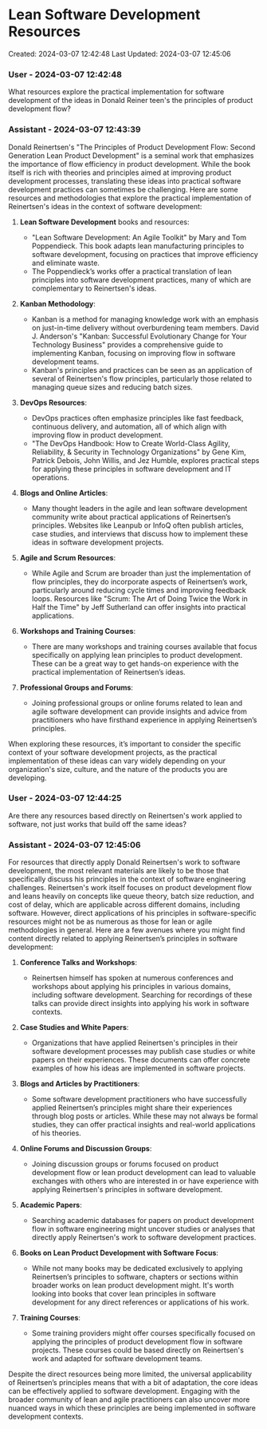 # Lean Software Development Resources

Created: 2024-03-07 12:42:48
Last Updated: 2024-03-07 12:45:06

### User - 2024-03-07 12:42:48

What resources explore the practical implementation for software development of the ideas in Donald Reiner teen's the principles of product development flow?

### Assistant - 2024-03-07 12:43:39

Donald Reinertsen's "The Principles of Product Development Flow: Second Generation Lean Product Development" is a seminal work that emphasizes the importance of flow efficiency in product development. While the book itself is rich with theories and principles aimed at improving product development processes, translating these ideas into practical software development practices can sometimes be challenging. Here are some resources and methodologies that explore the practical implementation of Reinertsen's ideas in the context of software development:

1. **Lean Software Development** books and resources:
   - "Lean Software Development: An Agile Toolkit" by Mary and Tom Poppendieck. This book adapts lean manufacturing principles to software development, focusing on practices that improve efficiency and eliminate waste.
   - The Poppendieck’s works offer a practical translation of lean principles into software development practices, many of which are complementary to Reinertsen's ideas.

2. **Kanban Methodology**:
   - Kanban is a method for managing knowledge work with an emphasis on just-in-time delivery without overburdening team members. David J. Anderson's "Kanban: Successful Evolutionary Change for Your Technology Business" provides a comprehensive guide to implementing Kanban, focusing on improving flow in software development teams.
   - Kanban's principles and practices can be seen as an application of several of Reinertsen's flow principles, particularly those related to managing queue sizes and reducing batch sizes.

3. **DevOps Resources**:
   - DevOps practices often emphasize principles like fast feedback, continuous delivery, and automation, all of which align with improving flow in product development.
   - "The DevOps Handbook: How to Create World-Class Agility, Reliability, & Security in Technology Organizations" by Gene Kim, Patrick Debois, John Willis, and Jez Humble, explores practical steps for applying these principles in software development and IT operations.

4. **Blogs and Online Articles**:
   - Many thought leaders in the agile and lean software development community write about practical applications of Reinertsen’s principles. Websites like Leanpub or InfoQ often publish articles, case studies, and interviews that discuss how to implement these ideas in software development projects.

5. **Agile and Scrum Resources**:
   - While Agile and Scrum are broader than just the implementation of flow principles, they do incorporate aspects of Reinertsen’s work, particularly around reducing cycle times and improving feedback loops. Resources like "Scrum: The Art of Doing Twice the Work in Half the Time" by Jeff Sutherland can offer insights into practical applications.

6. **Workshops and Training Courses**:
   - There are many workshops and training courses available that focus specifically on applying lean principles to product development. These can be a great way to get hands-on experience with the practical implementation of Reinertsen’s ideas.

7. **Professional Groups and Forums**:
   - Joining professional groups or online forums related to lean and agile software development can provide insights and advice from practitioners who have firsthand experience in applying Reinertsen’s principles.

When exploring these resources, it’s important to consider the specific context of your software development projects, as the practical implementation of these ideas can vary widely depending on your organization's size, culture, and the nature of the products you are developing.

### User - 2024-03-07 12:44:25

Are there any resources based directly on Reinertsen's work applied to software, not just works that build off the same ideas?

### Assistant - 2024-03-07 12:45:06

For resources that directly apply Donald Reinertsen's work to software development, the most relevant materials are likely to be those that specifically discuss his principles in the context of software engineering challenges. Reinertsen's work itself focuses on product development flow and leans heavily on concepts like queue theory, batch size reduction, and cost of delay, which are applicable across different domains, including software. However, direct applications of his principles in software-specific resources might not be as numerous as those for lean or agile methodologies in general. Here are a few avenues where you might find content directly related to applying Reinertsen’s principles in software development:

1. **Conference Talks and Workshops**: 
   - Reinertsen himself has spoken at numerous conferences and workshops about applying his principles in various domains, including software development. Searching for recordings of these talks can provide direct insights into applying his work in software contexts.
   
2. **Case Studies and White Papers**: 
   - Organizations that have applied Reinertsen's principles in their software development processes may publish case studies or white papers on their experiences. These documents can offer concrete examples of how his ideas are implemented in software projects.
   
3. **Blogs and Articles by Practitioners**:
   - Some software development practitioners who have successfully applied Reinertsen’s principles might share their experiences through blog posts or articles. While these may not always be formal studies, they can offer practical insights and real-world applications of his theories.

4. **Online Forums and Discussion Groups**:
   - Joining discussion groups or forums focused on product development flow or lean product development can lead to valuable exchanges with others who are interested in or have experience with applying Reinertsen's principles in software development.

5. **Academic Papers**:
   - Searching academic databases for papers on product development flow in software engineering might uncover studies or analyses that directly apply Reinertsen's work to software development practices.

6. **Books on Lean Product Development with Software Focus**:
   - While not many books may be dedicated exclusively to applying Reinertsen’s principles to software, chapters or sections within broader works on lean product development might. It's worth looking into books that cover lean principles in software development for any direct references or applications of his work.

7. **Training Courses**:
   - Some training providers might offer courses specifically focused on applying the principles of product development flow in software projects. These courses could be based directly on Reinertsen's work and adapted for software development teams.

Despite the direct resources being more limited, the universal applicability of Reinertsen’s principles means that with a bit of adaptation, the core ideas can be effectively applied to software development. Engaging with the broader community of lean and agile practitioners can also uncover more nuanced ways in which these principles are being implemented in software development contexts.

